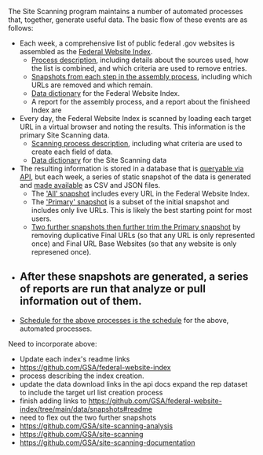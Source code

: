 The Site Scanning program maintains a number of automated processes that, together, generate useful data.  The basic flow of these events are as follows: 

- Each week, a comprehensive list of public federal .gov websites is assembled as the [Federal Website Index](https://github.com/GSA/federal-website-index/blob/main/data/site-scanning-target-url-list.csv).
  - [Process description](), including details about the sources used, how the list is combined, and which criteria are used to remove entries.
  - [Snapshots from each step in the assembly process](https://github.com/GSA/federal-website-index/tree/main/data/snapshots#readme), including which URLs are removed and which remain.  
  - [Data dictionary](https://github.com/GSA/site-scanning-documentation/blob/main/data/Target_URL_List_Data_Dictionary.csv) for the Federal Website Index.
  - A report for the assembly process, and a report about the finisheed Index are 
- Every day, the Federal Website Index is scanned by loading each target URL in a virtual browser and noting the results.  This information is the primary Site Scanning data.
  - [Scanning process description](), including what criteria are used to create each field of data.
  - [Data dictionary](https://github.com/GSA/site-scanning-documentation/blob/main/data/Site_Scanning_Data_Dictionary.csv) for the Site Scanning data
- The resulting information is stored in a database that is [queryable via API](https://open.gsa.gov/api/site-scanning-api/), but each week, a series of static snapshot of the data is generated and [made available](https://open.gsa.gov/api/site-scanning-api/#download-the-data-directly) as CSV and JSON files.
  - The ['All' snapshot](https://api.gsa.gov/technology/site-scanning/data/weekly-snapshot-all.csv) includes every URL in the Federal Website Index.  
  - The ['Primary' snapshot](https://api.gsa.gov/technology/site-scanning/data/weekly-snapshot.csv) is a subset of the initial snapshot and includes only live URLs.  This is likely the best starting point for most users.
  - [Two further snapshots then further trim the Primary snapshot](https://github.com/GSA/site-scanning-analysis/tree/main/unique_website_list/results#readme) by removing duplicative Final URLs (so that any URL is only represented once) and Final URL Base Websites (so that any website is only represened once).  
- After these snapshots are generated, a series of reports are run that analyze or pull information out of them.
  - 
- [Schedule for the above processes is the schedule](https://github.com/GSA/site-scanning-documentation/blob/main/pages/schedule.md) for the above, automated processes.

Need to incorporate above: 
* Update each index's readme links
* https://github.com/GSA/federal-website-index  
* process describing the index creation.
* update the data download links in the api docs
expand the rep dataset to include the target url list creation process 
* finish adding links to https://github.com/GSA/federal-website-index/tree/main/data/snapshots#readme
* need to flex out the two further snapshots
* https://github.com/GSA/site-scanning-analysis
* https://github.com/GSA/site-scanning
* https://github.com/GSA/site-scanning-documentation 
